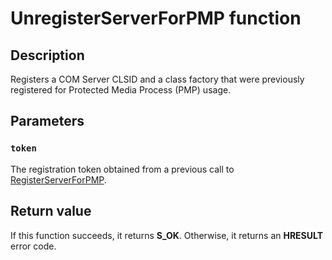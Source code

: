 # UnregisterServerForPMP function

## Description

Registers a COM Server CLSID and a class factory that were previously registered for Protected Media Process (PMP) usage.

## Parameters

### `token`

The registration token obtained from a previous call to [RegisterServerForPMP](https://learn.microsoft.com/windows/desktop/api/comppkgsup/nf-comppkgsup-registerserverforpmp).

## Return value

If this function succeeds, it returns **S_OK**. Otherwise, it returns an **HRESULT** error code.